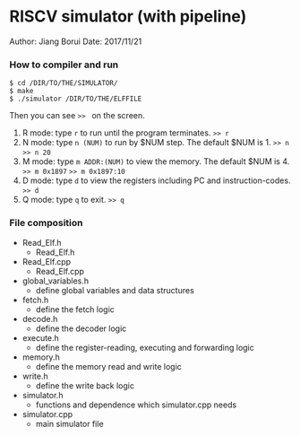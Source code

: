 RISCV simulator (with pipeline)
===
Author: Jiang Borui
Date: 2017/11/21 

### How to compiler and run

```
$ cd /DIR/TO/THE/SIMULATOR/
$ make
$ ./simulator /DIR/TO/THE/ELFFILE
```

Then you can see `>> ` on the screen.
1. R mode: type `r` to run until the program terminates.
	`>> r`
2. N mode: type `n (NUM)` to run by $NUM step. The default $NUM is 1.
	`>> n`
	`>> n 20`
3. M mode: type `m ADDR:(NUM)` to view the memory. The default $NUM is 4.
	`>> m 0x1897`
	`>> m 0x1897:10`
4. D mode: type `d` to view the registers including PC and instruction-codes.
	`>> d`
5. Q mode: type `q` to exit.
	`>> q`

### File composition

* Read_Elf.h
	* Read_Elf.h
* Read_Elf.cpp
	* Read_Elf.cpp
* global_variables.h
	* define global variables and data structures
* fetch.h
	* define the fetch logic
* decode.h
	* define the decoder logic
* execute.h
	* define the register-reading, executing and forwarding logic
* memory.h
	* define the memory read and write logic
* write.h
	* define the write back logic
* simulator.h
	* functions and dependence which simulator.cpp needs
* simulator.cpp
	* main simulator file
